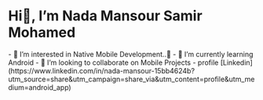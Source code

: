 <h1>Hi👋, I’m Nada Mansour Samir Mohamed</h1> 
- 👀 I’m interested in Native Mobile Development..📱
- 🌱 I’m currently learning Android
- 💞️ I’m looking to collaborate on Mobile Projects
- profile [Linkedin](https://www.linkedin.com/in/nada-mansour-15bb4624b?utm_source=share&utm_campaign=share_via&utm_content=profile&utm_medium=android_app)

